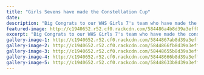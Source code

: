 ```yaml
---
title: "Girls Sevens have made the Constellation Cup"
date: 
description: "Big Congrats to our WHS Girls 7's team who have made the constellation cup final today at NZSS Condor Sevens..."
featured-image: http://c1940652.r52.cf0.rackcdn.com/584486a4b8d39a3eff000186/team-named-on-board.jpg
excerpt: "Big Congrats to our WHS Girls 7's team who have made the constellation cup final today at NZSS Condor Sevens."
gallery-image-1: http://c1940652.r52.cf0.rackcdn.com/5844867ab8d39a3eff000180/tv-shots-8.jpg
gallery-image-2: http://c1940652.r52.cf0.rackcdn.com/5844866fb8d39a3eff00017e/tv-shots-7.jpg
gallery-image-3: http://c1940652.r52.cf0.rackcdn.com/58448655b8d39a3eff000178/tv-shots-4.jpg
gallery-image-4: http://c1940652.r52.cf0.rackcdn.com/58448666b8d39a3eff00017c/tv-shots-6.jpg
gallery-image-5: http://c1940652.r52.cf0.rackcdn.com/58448633b8d39a3eff000172/tv-shots-1.jpg
---
```

